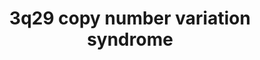 ---
annotations:
- id: DOID:150
  parent: disease of mental health
  type: Disease Ontology
  value: disease of mental health
- id: DOID:0060459
  parent: genetic disease
  type: Disease Ontology
  value: chromosome 3q29 microduplication syndrome
- id: PW:0000013
  parent: disease pathway
  type: Pathway Ontology
  value: disease pathway
- id: DOID:0080014
  parent: genetic disease
  type: Disease Ontology
  value: chromosomal disease
- id: DOID:0060419
  parent: genetic disease
  type: Disease Ontology
  value: chromosome 3q29 microdeletion syndrome
authors:
- Fehrhart
- Egonw
- Marvin M2
citedin:
- link: PMC9138293
communities:
- RareDiseases
description: "3q29 copy number variation (duplication or deletion) is a rare genetic
  condition that results in a variety of psychiatric problems. The genes on the red
  DNA strand represents the deleted, or duplicated, region. The downstream effects
  and interaction partners of the different genes are shown according to available
  knowledge. The breakpoints (chr3:195,788,299 – 197,033,296, GRCh37/hg19) are defined
  as given in Cox and Butler\tPMID: 25714563."
last-edited: 2021-03-11
ndex: 5e64c67f-8b71-11eb-9e72-0ac135e8bacf
organisms:
- Homo sapiens
redirect_from:
- /index.php/Pathway:WP4906
- /instance/WP4906
- /instance/WP4906_rr123416
revision: r123416
schema-jsonld:
- '@context': https://schema.org/
  '@id': https://wikipathways.github.io/pathways/WP4906.html
  '@type': Dataset
  creator:
    '@type': Organization
    name: WikiPathways
  description: "3q29 copy number variation (duplication or deletion) is a rare genetic
    condition that results in a variety of psychiatric problems. The genes on the
    red DNA strand represents the deleted, or duplicated, region. The downstream effects
    and interaction partners of the different genes are shown according to available
    knowledge. The breakpoints (chr3:195,788,299 – 197,033,296, GRCh37/hg19) are defined
    as given in Cox and Butler\tPMID: 25714563."
  keywords:
  - ' '
  - ADAM10
  - AKT1
  - BRINP1
  - CASP7
  - CDP-choline(1−)
  - CEP19
  - CEP350
  - CTP4−
  - Choline phosphate(1−)
  - CoA
  - DLG1
  - DYNC2H1
  - DYNC2LI1
  - DYNLL1
  - DYNLL2
  - DYNLRB1
  - DYNLRB2
  - DYNLT1
  - DYNLT3
  - Digoxin
  - Diphosphate(3−)
  - Estrone sulfate
  - FBXO45
  - FBXW7
  - FGFR1OP
  - FNDC8
  - FRAX1036
  - Fe2+
  - GRIA1
  - HAMP
  - HFE
  - HIF1A
  - JUN
  - L-cysteine residueof a protein
  - L-serine residue
  - MAD2L1BP
  - MCRS1
  - MELTF
  - MYC
  - MYCBP2
  - NCBP1
  - NCBP2
  - NF2
  - NRROS
  - PAK2
  - PCYT1A
  - PIGM
  - PIGX
  - PIGZ
  - PIK3R3
  - PXN
  - Prostaglandin E2
  - RABL2B
  - RN7SL434P
  - RN7SL738P
  - RNF168
  - RNF8
  - RNU2-11P
  - RNU4-89P
  - RNU6-1279P
  - RNU6-42P
  - RNU6-646P
  - RNU6-910P
  - RNU7-18P
  - RPS29P3
  - RPSAP69
  - S-palmitoyl-L-cysteine residueof a protein
  - SDHAP1
  - SENP5
  - SIRT1
  - SLC40A1
  - SLC51A
  - SLC51B
  - SMCO1
  - STAT5A
  - STAT5B
  - TCTEX1D2
  - TF
  - TFRC
  - TGFB1
  - TM4SF19
  - Taurocholic acid
  - UBE2N
  - UBXN7
  - WDR34
  - WDR53
  - WDR60
  - ZDHHC19
  - ZNF76
  - palmitoyl-CoA(4−)
  license: CC0
  name: 3q29 copy number variation syndrome
seo: CreativeWork
title: 3q29 copy number variation syndrome
wpid: WP4906
---